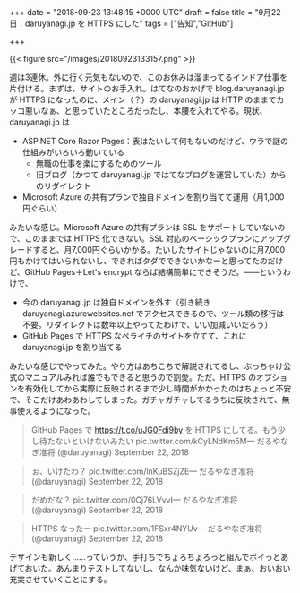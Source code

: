 
+++
date = "2018-09-23 13:48:15 +0000 UTC"
draft = false
title = "9月22日：daruyanagi.jp を HTTPS にした"
tags = ["告知","GitHub"]

+++


{{< figure src="/images/20180923133157.png"  >}}

週は3連休。外に行く元気もないので、このお休みは溜まってるインドア仕事を片付ける。まずは、サイトのお手入れ。はてなのおかげで blog.daruyanagi.jp が HTTPS になったのに、メイン（？）の daruyanagi.jp は HTTP のままでカッコ悪いなぁ、と思っていたところだったし、本腰を入れてやる。現状、daruyanagi.jp は

<ul>
<li>ASP.NET Core Razor Pages：表はたいして何もないのだけど、ウラで謎の仕組みがいろいろ動いている
<ul>
<li>無職の仕事を楽にするためのツール</li>
<li>旧ブログ（かつて daruyanagi.jp ではてなブログを運営していた）からのリダイレクト</li>
</ul></li>
<li>Microsoft Azure の共有プランで独自ドメインを割り当てて運用（月1,000円ぐらい）</li>
</ul>みたいな感じ。Microsoft Azure の共有プランは SSL をサポートしていないので、このままでは HTTPS 化できない。SSL 対応のベーシックプランにアップグレードすると、月7,000円ぐらいかかる。たいしたサイトじゃないのに月7,000円もかけてはいられないし、できればタダでできないかなーと思ってたのだけど、GitHub Pages＋Let&#39;s encrypt ならば結構簡単にできそうだ。――というわけで、

<ul>
<li>今の daruyanagi.jp は独自ドメインを外す（引き続き daruyanagi.azurewebsites.net でアクセスできるので、ツール類の移行は不要。リダイレクトは数年以上やってたわけで、いい加減いいだろう）</li>
<li>GitHub Pages で HTTPS なペライチのサイトを立てて、これに daruyanagi.jp を割り当てる</li>
</ul>みたいな感じでやってみた。やり方はあちこちで解説されてるし、ぶっちゃけ公式のマニュアルみれば誰でもできると思うので割愛。ただ、HTTPS のオプションを有効化してから実際に反映されるまで少し時間がかかったのはちょっと不安で、そこだけあわあわしてしまった。ガチャガチャしてるうちに反映されて、無事使えるようになった。

>GitHub Pages で https://t.co/uJG0Fdi9by を HTTPS にしてる。もう少し待たないといけないみたい pic.twitter.com/kCyLNdKm5M— だるやなぎ准将 (@daruyanagi) September 22, 2018<script async="" src="https://platform.twitter.com/widgets.js" charset="utf-8"></script>

>ぉ、いけたわ？ pic.twitter.com/lnKuBSZjZE— だるやなぎ准将 (@daruyanagi) September 22, 2018<script async="" src="https://platform.twitter.com/widgets.js" charset="utf-8"></script>

>だめだな？ pic.twitter.com/0Cj76LVvvI— だるやなぎ准将 (@daruyanagi) September 22, 2018<script async="" src="https://platform.twitter.com/widgets.js" charset="utf-8"></script>

>HTTPS なったー pic.twitter.com/1FSxr4NYUv— だるやなぎ准将 (@daruyanagi) September 22, 2018<script async="" src="https://platform.twitter.com/widgets.js" charset="utf-8"></script>

デザインも新しく……っていうか、手打ちでちょろちょろっと組んでポイっとあげておいた。あんまりテストしてないし、なんか味気ないけど、まぁ、おいおい充実させていくことにする。


